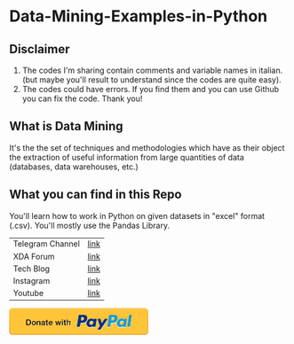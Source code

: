 # Data-Mining-Examples-in-Python
## Disclaimer
1) The codes I'm sharing contain comments and variable names in italian. (but maybe you'll result to understand since the codes are quite easy). 
2) The codes could have errors. If you find them and you can use Github you can fix the code. Thank you!

## What is Data Mining
It's the the set of techniques and methodologies which have as their object the extraction of useful information from large quantities of data (databases, data warehouses, etc.)

## What you can find in this Repo
You'll learn how to work in Python on given datasets in "excel" format (.csv).
You'll mostly use the Pandas Library.


|  |  |
| ------ | ------ |
| Telegram Channel | [link][tg] |
| XDA Forum | [link][xda] |
| Tech Blog | [link][cam] |
| Instagram | [link][insta] |
| Youtube | [link][yt] |

<a href="https://paypal.me/donationMikel">
 <img src="images/donate_icon.png"
      alt="closeup"
      width="250"/></a>
      
      
[xda]: <http://bit.ly/2NBnhqB>
[insta]: <http://bit.ly/mikel_insta>
[yt]: <http://bit.ly/mikel_YT>
[cam]:<https://cam.tv/mik_el_tech>
[tg]:<https://bit.ly/Mikel_TG>
